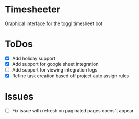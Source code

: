 # Timesheeter

Graphical interface for the toggl timesheet bot

# ToDos

- [x] Add holiday support
- [x] Add support for google sheet integration
- [ ] Add support for viewing integration logs
- [x] Refine task creation based off project auto assign rules

# Issues

- [ ] Fix issue with refresh on paginated pages doens't appear 